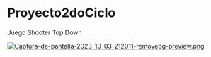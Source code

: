 # Proyecto2doCiclo
Juego Shooter Top Down

[![Captura-de-pantalla-2023-10-03-212011-removebg-preview.png](https://i.postimg.cc/2yN4ZYZ6/Captura-de-pantalla-2023-10-03-212011-removebg-preview.png)](https://postimg.cc/qhQtP9QV)
